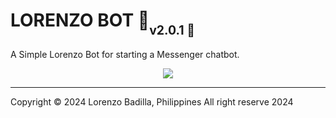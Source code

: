 # LORENZO BOT 🤖<sub><sub>v2.0.1 🚀</sub></sub>
<p align="center">
</p>
A Simple Lorenzo Bot for starting a Messenger chatbot.

<p align="center">
<img align="center" src="https://i.imgur.com/VLElmTB.png">

  

---
Copyright © 2024 Lorenzo Badilla, Philippines All right reserve 2024<br>
